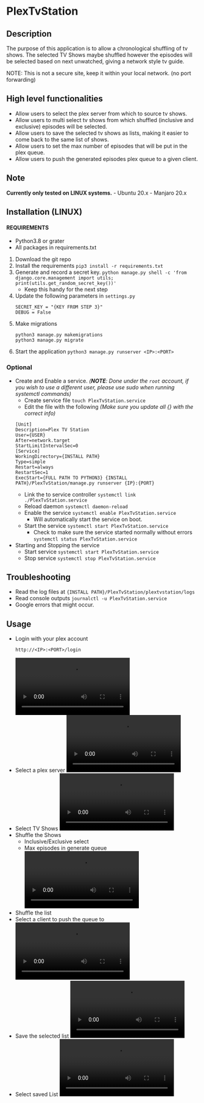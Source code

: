 # PlexTvStation

## Description
The purpose of this application is to allow a chronological shuffling of tv shows.
The selected TV Shows maybe shuffled however the episodes will be selected based on next unwatched, giving a network style tv guide.

NOTE: This is not a secure site, keep it within your local network. (no port forwarding)

## High level functionalities
- Allow users to select the plex server from which to source tv shows.
- Allow users to multi select tv shows from which shuffled (inclusive and exclusive) episodes will be selected.
- Allow users to save the selected tv shows as lists, making it easier to come back to the same list of shows.
- Allow users to set the max number of episodes that will be put in the plex queue.
- Allow users to push the generated episodes plex queue to a given client.

## Note
**Currently only tested on LINUX systems.** - Ubuntu 20.x - Manjaro 20.x

## Installation **(LINUX)**
#### REQUIREMENTS
- Python3.8 or grater
- All packages in requirements.txt 
1. Download the git repo
2. Install the requirements
    `pip3 install -r requirements.txt`
3. Generate and record a secret key. `python manage.py shell -c 'from django.core.management import utils; print(utils.get_random_secret_key())'`
    - Keep this handy for the next step
4. Update the following parameters in `settings.py`
   ```
   SECRET_KEY = "{KEY FROM STEP 3}"
   DEBUG = False
   ```
5. Make migrations
    ```
    python3 manage.py makemigrations
    python3 manage.py migrate
    ```
6. Start the application
    `python3 manage.py runserver <IP>:<PORT>`

### Optional
- Create and Enable a service. _(**NOTE**: Done under the `root` account, if you wish to use a different user, please use sudo when running systemctl commands)_
    - Create service file `touch PlexTvStation.service`
    - Edit the file with the following _(Make sure you update all {} with the correct info)_
    ```
    [Unit]
    Description=Plex TV Station
    User={USER}
    After=network.target
    StartLimitIntervalSec=0
    [Service]
    WorkingDirectory={INSTALL PATH}
    Type=simple
    Restart=always
    RestartSec=1
    ExecStart={FULL PATH TO PYTHON3} {INSTALL PATH}/PlexTvStation/manage.py runserver {IP}:{PORT}
    ```
    - Link the to service controller `systemctl link ./PlexTvStation.service`
    - Reload daemon `systemctl daemon-reload`
    - Enable the service `systemctl enable PlexTvStation.service`
        - Will automatically start the service on boot.
    - Start the service `systemctl start PlexTvStation.service`
        - Check to make sure the service started normally without errors `systemctl status PlexTvStation.service`
- Starting and Stopping the service
    - Start service `systemctl start PlexTvStation.service`
    - Stop service `systemctl stop PlexTvStation.service`
## Troubleshooting
- Read the log files at `{INSTALL PATH}/PlexTvStation/plextvstation/logs`
- Read console outputs `journalctl -u PlexTvStation.service`
- Google errors that might occur.

## Usage
- Login with your plex account
    ```
    http://<IP>:<PORT>/login
    ```
    ![LogIn](https://user-images.githubusercontent.com/50554850/103680804-b22be380-4f54-11eb-805e-be88c33bcd7b.mp4)
- Select a plex server
    ![Server Select](https://user-images.githubusercontent.com/50554850/103681439-77767b00-4f55-11eb-9c7b-366908e8d761.mp4)
- Select TV Shows
    ![Show Select](https://user-images.githubusercontent.com/50554850/103681471-82c9a680-4f55-11eb-91fc-cd2fab8fcbc9.mp4)
- Shuffle the Shows
    - Inclusive/Exclusive select
    - Max episodes in generate queue
    ![Shuffle](https://user-images.githubusercontent.com/50554850/103681522-9117c280-4f55-11eb-98a9-920b1a1b1fa4.mp4)
- Shuffle the list
- Select a client to push the queue to
    ![Client Push](https://user-images.githubusercontent.com/50554850/103681137-19e22e80-4f55-11eb-85b7-a96af9669d10.mp4)
- Save the selected list
    ![Save List](https://user-images.githubusercontent.com/50554850/103681290-45fdaf80-4f55-11eb-8d61-c5dcbd626cab.mp4)
- Select saved List
    ![Select List](https://user-images.githubusercontent.com/50554850/103681380-62015100-4f55-11eb-9623-e6d0d1163b1c.mp4)
